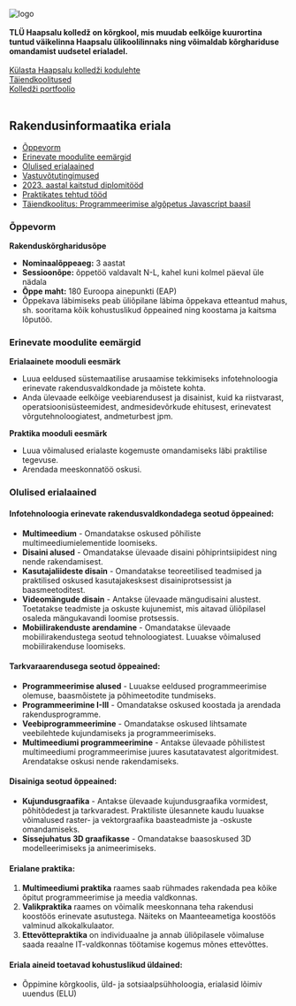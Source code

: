 ![logo](https://www.tlu.ee/sites/default/files/Haapsalu%20kolled%C5%BE/Logo/HaapsaluK_est.png) <br><br>
**TLÜ Haapsalu kolledž on kõrgkool, mis muudab eelkõige kuurortina tuntud väikelinna Haapsalu ülikoolilinnaks ning võimaldab kõrghariduse omandamist uudsetel erialadel.** <br><br>
[Külasta Haapsalu kolledži kodulehte](https://www.tlu.ee/haapsalu) <br>
[Täiendkoolitused](https://www.tlu.ee/haapsalu/koolitus/taienduskoolituskalender) <br>
[Kolledži portfoolio](https://github.com/TLUHK-portfolio) <br><br>

## Rakendusinformaatika eriala

- [Õppevorm](#õppevorm)
- [Erinevate moodulite eemärgid](#erinevate-moodulite-eemärgid)
- [Olulised erialaained](#olulised-erialaained)
- [Vastuvõtutingimused](/public/vastuvõtutingimused/README.md)
- [2023. aastal kaitstud diplomitööd](https://github.com/TLUHK-Portfolio/Portfoolio/blob/main/RIF/diplomitood/README.md)
- [Praktikates tehtud tööd](https://github.com/TLUHK-Portfolio/Portfoolio/blob/main/RIF/praktikad/README.md)
- [Täiendkoolitus: Programmeerimise algõpetus Javascript baasil](https://www.tlu.ee/koolitused/programmeerimise-algopetus-javascript-baasil-0)

### Õppevorm

**Rakenduskõrgharidusõpe**
- **Nominaalõppeaeg:** 3 aastat
- **Sessioonõpe:** õppetöö valdavalt N-L, kahel kuni kolmel päeval üle nädala
- **Õppe maht:** 180 Euroopa ainepunkti (EAP)
- Õppekava läbimiseks peab üliõpilane läbima õppekava etteantud mahus, sh. sooritama kõik kohustuslikud õppeained ning koostama ja kaitsma lõputöö.

### Erinevate moodulite eemärgid

**Erialaainete mooduli eesmärk**
- Luua eeldused süstemaatilise arusaamise tekkimiseks infotehnoloogia erinevate rakendusvaldkondade ja mõistete kohta.
- Anda ülevaade eelkõige veebiarendusest ja disainist, kuid ka riistvarast, operatsioonisüsteemidest, andmesidevõrkude ehitusest, erinevatest võrgutehnoloogiatest, andmeturbest jpm.

**Praktika mooduli eesmärk**
- Luua võimalused erialaste kogemuste omandamiseks läbi praktilise tegevuse.
- Arendada meeskonnatöö oskusi.

### Olulised erialaained

#### Infotehnoloogia erinevate rakendusvaldkondadega seotud õppeained:
- **Multimeedium** - Omandatakse oskused põhiliste multimeediumielementide loomiseks.
- **Disaini alused** - Omandatakse ülevaade disaini põhiprintsiipidest ning nende rakendamisest.
- **Kasutajaliideste disain** - Omandatakse teoreetilised teadmised ja praktilised oskused kasutajakesksest disainiprotsessist ja baasmeetoditest.
- **Videomängude disain** - Antakse ülevaade mängudisaini alustest. Toetatakse teadmiste ja oskuste kujunemist, mis aitavad üliõpilasel osaleda mängukavandi loomise protsessis.
- **Mobiilirakenduste arendamine** - Omandatakse ülevaade mobiilirakendustega seotud tehnoloogiatest. Luuakse võimalused mobiilirakenduse loomiseks.

#### Tarkvaraarendusega seotud õppeained:
- **Programmeerimise alused** - Luuakse eeldused programmeerimise olemuse, baasmõistete ja põhimeetodite tundmiseks.
- **Programmeerimine I-III** -  Omandatakse oskused koostada ja arendada rakendusprogramme.
- **Veebiprogrammeerimine** - Omandatakse oskused lihtsamate veebilehtede kujundamiseks ja programmeerimiseks.
- **Multimeediumi programmeerimine** - Antakse ülevaade põhilistest multimeediumi programmeerimise juures kasutatavatest algoritmidest. Arendatakse oskusi nende rakendamiseks.

#### Disainiga seotud õppeained:
- **Kujundusgraafika** - Antakse ülevaade kujundusgraafika vormidest, põhitõdedest ja tarkvaradest. Praktiliste ülesannete kaudu luuakse võimalused raster- ja vektorgraafika baasteadmiste ja -oskuste omandamiseks.
- **Sissejuhatus 3D graafikasse** - Omandatakse baasoskused 3D modelleerimiseks ja animeerimiseks.

#### Erialane praktika:
1. **Multimeediumi praktika** raames saab rühmades rakendada pea kõike õpitut programmeerimise ja meedia valdkonnas.
2. **Valikpraktika** raames on võimalik meeskonnana teha rakendusi koostöös erinevate asutustega. Näiteks on Maanteeametiga koostöös valminud alkokalkulaator.
3. **Ettevõttepraktika** on individuaalne ja annab üliõpilasele võimaluse saada reaalne IT-valdkonnas töötamise kogemus mõnes ettevõttes.

#### Eriala aineid toetavad kohustuslikud üldained: 
- Õppimine kõrgkoolis, üld- ja sotsiaalpsühholoogia, erialasid lõimiv uuendus (ELU)
